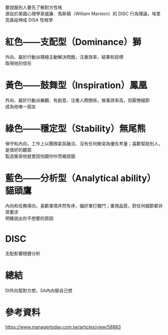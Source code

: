 要說服別人要先了解對方性格  
源自於美國心理學家威廉．馬斯頓（William Marston）的 DISC 行為理論，埃里克森延伸成 DISA 性格學  
# 紅色——支配型（Dominance）獅
外向、屬於行動派積極主動解決問題，注重效率，結果和目標  
取得他的信任  

# 黃色——鼓舞型（Inspiration）鳳凰
外向、屬於行動派樂觀、有創意，注重人際關係，做事效率高，但厭倦細節  
成為他唯一朋友  

# 綠色——穩定型（Stability）無尾熊
保守和內向，工作上以團隊氣氛融洽、沒有任何衝突為優先考量；喜歡幫助別人，是很好的聽眾  
製造衝突他就會因怕跟你吵而被說服  

# 藍色——分析型（Analytical ability）貓頭鷹
內向和任務導向，喜歡事情井然有序，偏好單打獨鬥；重視品質，對任何細節都非常要求  
明確說出你不想要的原因  

# DISC
支配影響穩健分析

# 總結
DI外向幫對方想，SA內向替自己想  


# 參考資料
https://www.managertoday.com.tw/articles/view/58883  
